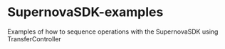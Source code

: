 # SupernovaSDK-examples
Examples of how to sequence operations with the SupernovaSDK using TransferController
